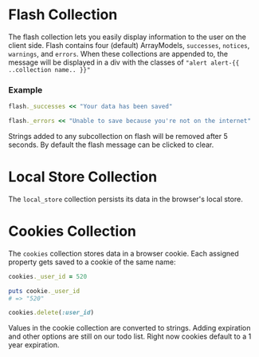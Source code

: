 # Flash Collection

The flash collection lets you easily display information to the user on the client side.  Flash contains four (default) ArrayModels, ```successes```, ```notices```, ```warnings```, and ```errors```.  When these collections are appended to, the message will be displayed in a div with the classes of ```"alert alert-{{ ..collection name.. }}"```

### Example

```ruby
flash._successes << "Your data has been saved"
```

```ruby
flash._errors << "Unable to save because you're not on the internet"
```

Strings added to any subcollection on flash will be removed after 5 seconds.  By default the flash message can be clicked to clear.

# Local Store Collection

The ```local_store``` collection persists its data in the browser's local store.

# Cookies Collection

The ```cookies``` collection stores data in a browser cookie.  Each assigned property gets saved to a cookie of the same name:

```ruby
cookies._user_id = 520

puts cookie._user_id
# => "520"

cookies.delete(:user_id)
```

Values in the cookie collection are converted to strings.  Adding expiration and other options are still on our todo list.  Right now cookies default to a 1 year expiration.



